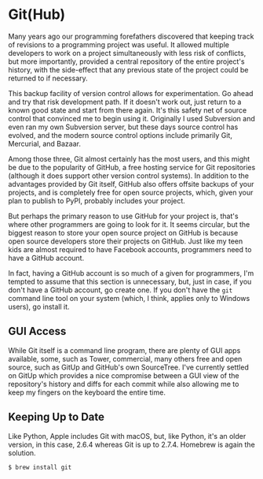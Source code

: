 Git(Hub)
========

Many years ago our programming forefathers discovered that keeping track of revisions to a programming project was useful. It allowed multiple developers to work on a project simultaneously with less risk of conflicts, but more importantly, provided a central repository of the entire project's history, with the side-effect that any previous state of the project could be returned to if necessary.

This backup facility of version control allows for experimentation. Go ahead and try that risk development path. If it doesn't work out, just return to a known good state and start from there again. It's this safety net of source control that convinced me to begin using it. Originally I used Subversion and even ran my own Subversion server, but these days source control has evolved, and the modern source control options include primarily Git, Mercurial, and Bazaar.

Among those three, Git almost certainly has the most users, and this might be due to the popularity of GitHub, a free hosting service for Git repositories (although it does support other version control systems). In addition to the advantages provided by Git itself, GitHub also offers offsite backups of your projects, and is completely free for open source projects, which, given your plan to publish to PyPI, probably includes your project.

But perhaps the primary reason to use GitHub for your project is, that's where other programmers are going to look for it. It seems circular, but the biggest reason to store your open source project on GitHub is because open source developers store their projects on GitHub. Just like my teen kids are almost required to have Facebook accounts, programmers need to have a GitHub account.

In fact, having a GitHub account is so much of a given for programmers, I'm tempted to assume that this section is unnecessary, but, just in case, if you don't have a GitHub account, go create one. If you don't have the `git` command line tool on your system (which, I think, applies only to Windows users), go install it.

GUI Access
----------

While Git itself is a command line program, there are plenty of GUI apps available, some, such as Tower, commercial, many others free and open source, such as GitUp and GitHub's own SourceTree. I've currently settled on GitUp which provides a nice compromise between a GUI view of the repository's history and diffs for each commit while also allowing me to keep my fingers on the keyboard the entire time.

Keeping Up to Date
------------------

Like Python, Apple includes Git with macOS, but, like Python, it's an older version, in this case, 2.6.4 whereas Git is up to 2.7.4. Homebrew is again the solution.

```bash
$ brew install git
```
